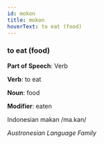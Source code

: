 ```yaml
---
id: mokon
title: mokon
hoverText: to eat (food)
---
```


### to eat (food)

**Part of Speech**: Verb

**Verb**: to eat

**Noun**: food

**Modifier**: eaten

Indonesian makan /ma.kan/

*Austronesian Language Family*